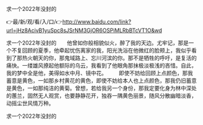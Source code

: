 求一个2022年没封的

👉最/新/观/看/入/口/👉http://www.baidu.com/link?url=jHz8AcivB1yuSpc8sJSrNM3GjOR6OSPiMLRbBTcVT1O&wd

求一个2022年没封的　　他曾如你般相貌似火，醉了我的天边。尤牢记，那是一个不复回顾的夏季，他牵起忧伤离家的我，阳光洗浴在他微红的脸颊上，我似乎看到了那热火朝天的你，那鬼域路上、忘川河滨的你。那不是牺牲的呼吁，是复活的痛快。一缕雄风撩起他额际的乌云，我看到了他眼角那抹极淡极浅的吝惜。自此，我的梦中全是他，美得如水中月、镜中花。
　　即使不妨给回顾上点颜色，那我蓄意是黄色，一如那乡村黄花的黄色，即使不妨给本人也上点颜色，那我仍旧蓄意是黄色，一如那纯洁的黄菊。曾想，若给我另一个身份，那我定要化身为林中深处的蕙兰，固然无人观赏，也要静静花开，独吞一隅黄色丽景，随风分散幽暗淡香，动摇尘世风情万种。


求一个2022年没封的
